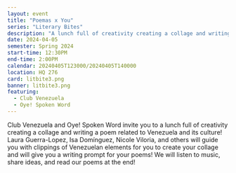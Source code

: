 ```yaml
---
layout: event
title: "Poemas x You"
series: "Literary Bites"
description: "A lunch full of creativity creating a collage and writing a poem related to Venezuela and its culture!"
date: 2024-04-05
semester: Spring 2024
start-time: 12:30PM
end-time: 2:00PM
calendar: 20240405T123000/20240405T140000
location: HQ 276
card: litbite3.png
banner: litbite3.png
featuring:
  - Club Venezuela
  - Oye! Spoken Word
---
```


Club Venezuela and Oye! Spoken Word invite you to a lunch full of creativity creating a collage and writing a poem related to Venezuela and its culture! Laura Guerra-Lopez, Isa Domínguez, Nicole Viloria, and others will guide you with clippings of Venezuelan elements for you to create your collage and will give you a writing prompt for your poems! We will listen to music, share ideas, and read our poems at the end!
